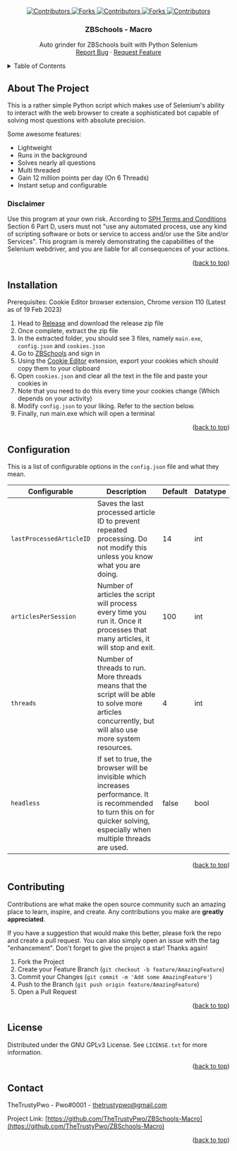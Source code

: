 <!--suppress ALL -->
<div align="center">
  <a href="https://github.com/TheTrustyPwo/ZBSchools-Macro/graphs/contributors" target="_blank">
    <img src="https://img.shields.io/github/contributors/TheTrustyPwo/ZBSchools-Macro.svg?style=for-the-badge" alt="Contributors">
  </a>
  <a href="https://github.com/TheTrustyPwo/ZBSchools-Macro/network/members" target="_blank">
    <img src="https://img.shields.io/github/forks/TheTrustyPwo/ZBSchools-Macro.svg?style=for-the-badge" alt="Forks">
  </a>
  <a href="https://github.com/TheTrustyPwo/ZBSchools-Macro/stargazers" target="_blank">
    <img src="https://img.shields.io/github/stars/TheTrustyPwo/ZBSchools-Macro.svg?style=for-the-badge" alt="Contributors">
  </a>
  <a href="https://github.com/TheTrustyPwo/ZBSchools-Macro/issues" target="_blank">
    <img src="https://img.shields.io/github/issues/TheTrustyPwo/ZBSchools-Macro.svg?style=for-the-badge" alt="Forks">
  </a>
  <a href="https://github.com/TheTrustyPwo/ZBSchools-Macro/blob/master/LICENSE.txt" target="_blank">
    <img src="https://img.shields.io/github/license/TheTrustyPwo/ZBSchools-Macro.svg?style=for-the-badge" alt="Contributors">
  </a>
</div>


<!-- PROJECT TITLE -->
<!--suppress HtmlDeprecatedAttribute, HtmlUnknownAnchorTarget -->

<div align="center">
<h3 align="center">ZBSchools - Macro</h3>
  <p align="center">
    Auto grinder for ZBSchools built with Python Selenium
    <br/>
    <a href="https://github.com/TheTrustyPwo/ZBSchools-Macro/issues">Report Bug</a>
    ·
    <a href="https://github.com/TheTrustyPwo/ZBSchools-Macro/issues">Request Feature</a>
  </p>
</div>


<!-- TABLE OF CONTENTS -->
<details>
  <summary>Table of Contents</summary>
  <ol>
    <li><a href="#about-the-project">About The Project</a></li>
    <li><a href="#installation">Installation</a></li>
    <li><a href="#configuration">Configuration</a></li>
    <li><a href="#contributing">Contributing</a></li>
    <li><a href="#license">License</a></li>
    <li><a href="#contact">Contact</a></li>
  </ol>
</details>


<!-- ABOUT THE PROJECT -->
## About The Project

This is a rather simple Python script which makes use of Selenium's ability
to interact with the web browser to create a sophisticated bot capable of solving
most questions with absolute precision.

Some awesome features:
* Lightweight
* Runs in the background
* Solves nearly all questions
* Multi threaded
* Gain 12 million points per day (On 6 Threads)
* Instant setup and configurable

### Disclaimer
Use this program at your own risk. According to <a href="https://www.sph.com.sg/legal/website_tnc/">SPH Terms and Conditions</a>
Section 6 Part D, users must not "use any automated process, use any kind of scripting software or bots or service to access and/or use the Site and/or Services".
This program is merely demonstrating the capabilities of the Selenium webdriver, and you are liable
for all consequences of your actions.

<p align="right">(<a href="#top">back to top</a>)</p>


<!-- INSTALLATION -->
## Installation

Prerequisites: Cookie Editor browser extension, Chrome version 110 (Latest as of 19 Feb 2023)

1. Head to <a href="https://github.com/TheTrustyPwo/ZBSchools-Macro/releases/">Release</a> and download the release zip file
2. Once complete, extract the zip file
3. In the extracted folder, you should see 3 files, namely `main.exe`, `config.json` and `cookies.json`
4. Go to <a href="https://www.zbschools.sg/">ZBSchools</a> and sign in
5. Using the <a href="https://chrome.google.com/webstore/detail/cookie-editor/hlkenndednhfkekhgcdicdfddnkalmdm?hl=en">Cookie Editor</a> extension, export your cookies which should copy them to your clipboard
6. Open `cookies.json` and clear all the text in the file and paste your cookies in
7. Note that you need to do this every time your cookies change (Which depends on your activity)
8. Modify `config.json` to your liking. Refer to the section below.
9. Finally, run main.exe which will open a terminal

<p align="right">(<a href="#top">back to top</a>)</p>


<!-- CONFIGURATION -->
## Configuration

This is a list of configurable options in the `config.json` file and what they mean.

| Configurable             | Description                                                                                                                                                                  | Default | Datatype |
|--------------------------|------------------------------------------------------------------------------------------------------------------------------------------------------------------------------|---------|----------|
| `lastProcessedArticleID` | Saves the last processed article ID to prevent repeated processing. Do not modify this unless you know what you are doing.                                                   | 14      | int      |
| `articlesPerSession`     | Number of articles the script will process every time you run it. Once it processes that many articles, it will stop and exit.                                               | 100     | int      |
| `threads`                | Number of threads to run. More threads means that the script will be able to solve more articles concurrently, but will also use more system resources.                      | 4       | int      | 
| `headless`               | If set to true, the browser will be invisible which increases performance. It is recommended to turn this on for quicker solving, especially when multiple threads are used. | false   | bool     |

<p align="right">(<a href="#top">back to top</a>)</p>


<!-- CONTRIBUTING -->
## Contributing

Contributions are what make the open source community such an amazing place to learn, inspire, and create. Any contributions you make are **greatly appreciated**.

If you have a suggestion that would make this better, please fork the repo and create a pull request. You can also simply open an issue with the tag "enhancement".
Don't forget to give the project a star! Thanks again!

1. Fork the Project
2. Create your Feature Branch (`git checkout -b feature/AmazingFeature`)
3. Commit your Changes (`git commit -m 'Add some AmazingFeature'`)
4. Push to the Branch (`git push origin feature/AmazingFeature`)
5. Open a Pull Request

<p align="right">(<a href="#readme-top">back to top</a>)</p>


<!-- LICENSE -->
## License

Distributed under the GNU GPLv3 License. See `LICENSE.txt` for more information.

<p align="right">(<a href="#top">back to top</a>)</p>


<!-- CONTACT -->
## Contact

TheTrustyPwo - Pwo#0001 - thetrustypwo@gmail.com

Project Link: [https://github.com/TheTrustyPwo/ZBSchools-Macro](https://github.com/TheTrustyPwo/ZBSchools-Macro)

<p align="right">(<a href="#top">back to top</a>)</p>
